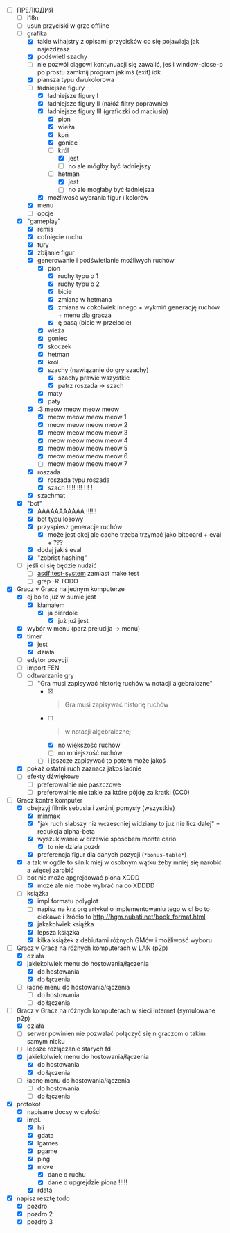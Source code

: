 * [ ] ПРЕЛЮДИЯ
  * [ ] i18n
  * [ ] usun przyciski w grze offline
  * [ ] grafika
    * [x] takie wihajstry z opisami przycisków co się pojawiają jak najeżdżasz
    * [x] podświetl szachy
    * [ ] nie pozwól ciągowi kontynuacji się zawalić, jeśli window-close-p po prostu zamknij program jakimś (exit) idk
    * [x] plansza typu dwukolorowa
    * [ ] ładniejsze figury
      * [x] ładniejsze figury I
      * [x] ładniejsze figury II (nałóż filtry poprawnie)
      * [x] ładniejsze figury III (graficzki od maciusia)
        * [x] pion
        * [x] wieża
        * [x] koń
        * [x] goniec
        * [ ] król
          * [x] jest
          * [ ] no ale mógłby być ładniejszy
        * [ ] hetman
          * [x] jest
          * [ ] no ale mogłaby być ładniejsza
      * [x] możliwość wybrania figur i kolorów
    * [x] menu
    * [ ] opcje
  * [x] "gameplay"
    * [x] remis
    * [x] cofnięcie ruchu
    * [x] tury
    * [x] zbijanie figur
    * [x] generowanie i podświetlanie możliwych ruchów
      * [x] pion
        * [x] ruchy typu o 1
        * [x] ruchy typu o 2
        * [x] bicie
        * [x] zmiana w hetmana
        * [x] zmiana w cokolwiek innego + wykmiń generację ruchów + menu dla gracza
        * [x] ę pasą (bicie w przelocie)
      * [x] wieża
      * [x] goniec
      * [x] skoczek
      * [x] hetman
      * [x] król
      * [x] szachy (nawiązanie do gry szachy)
        * [x] szachy prawie wszystkie
        * [x] patrz roszada -> szach
      * [x] maty
      * [x] paty
    * [x] :3 meow meow meow meow
      * [x] meow meow meow meow 1
      * [x] meow meow meow meow 2
      * [x] meow meow meow meow 3
      * [x] meow meow meow meow 4
      * [x] meow meow meow meow 5
      * [x] meow meow meow meow 6
      * [ ] meow meow meow meow 7
    * [x] roszada
      * [x] roszada typu roszada
      * [x] szach !!!!! !!! ! ! ! 
    * [x] szachmat
  * [x] "bot"
    * [x] AAAAAAAAAAA !!!!!!
    * [x] bot typu losowy
    * [x] przyspiesz generacje ruchów
      * [x] może jest okej ale cache trzeba trzymać jako bitboard + eval + ???
    * [x] dodaj jakiś eval
    * [x] "zobrist hashing"
  * [ ] jeśli ci się będzie nudzić
    * [ ] [asdf:test-system](https://github.com/fukamachi/prove?tab=readme-ov-file#asdf-integration) zamiast make test
    * [ ] grep -R TODO
* [x] Gracz v Gracz na jednym komputerze
  * [x] ej bo to juz w sumie jest
    * [x] kłamałem
      * [x] ja pierdole
        * [x] już już jest
  * [x] wybór w menu (parz preludija → menu)
  * [x] timer
    * [x] jest
    * [x] działa
  * [ ] edytor pozycji
  * [ ] import FEN
  * [ ] odtwarzanie gry
    * [ ] "Gra musi zapisywać historię ruchów w notacji algebraiczne"
      * [x] > Gra musi zapisywać historię ruchów
      * [ ] > w notacji algebraicznej
        * [x] no większość ruchów
        * [ ] no mniejszość ruchów
      * [ ] i jeszcze zapisywać to potem może jakoś
  * [x] pokaż ostatni ruch zaznacz jakoś ładnie
  * [ ] efekty dźwiękowe
    * [ ] preferowalnie nie paszczowe
    * [ ] preferowalnie nie takie za które pójdę za kratki (CC0)
* [ ] Gracz kontra komputer
  * [x] obejrzyj filmik sebusia i zerżnij pomysły (wszystkie)
    * [x] minmax
    * [x] "jak ruch slabszy niz wczescniej widziany to juz nie licz dalej" = redukcja alpha-beta
    * [x] wyszukiwanie w drzewie sposobem monte carlo
      * [x] to nie działa pozdr
    * [x] preferencja figur dla danych pozycji (`*bonus-table*`)
  * [x] a tak w ogóle to silnik miej w osobnym wątku żeby mniej się narobić a więcej zarobić
  * [ ] bot nie może apgrejdować piona XDDD
    * [x] może ale nie może wybrać na co XDDDD
  * [ ] książka
    * [x] impl formatu polyglot
    * [ ] napisz na krz org artykuł o implementowaniu tego w cl bo to ciekawe
          i źródło to http://hgm.nubati.net/book_format.html
    * [x] jakakolwiek książka
    * [x] lepsza książka
    * [x] kilka książek z debiutami różnych GMów i możliwość wyboru
* [ ] Gracz v Gracz na różnych komputerach w LAN (p2p)
  * [x] działa
  * [x] jakiekolwiek menu do hostowania/łączenia
    * [x] do hostowania
    * [x] do łączenia
  * [ ] ładne menu do hostowania/łączenia
    * [ ] do hostowania
    * [ ] do łączenia
* [ ] Gracz v Gracz na różnych komputerach w sieci internet (symulowane p2p)
  * [x] działa
  * [ ] serwer powinien nie pozwalać połączyć się n graczom o takim samym nicku
  * [ ] lepsze rozłączanie starych fd
  * [x] jakiekolwiek menu do hostowania/łączenia
    * [x] do hostowania
    * [x] do łączenia
  * [ ] ładne menu do hostowania/łączenia
    * [ ] do hostowania
    * [ ] do łączenia
* [x] protokół
  * [x] napisane docsy w całości
  * [x] impl.
    * [x] hii
    * [x] gdata
    * [x] lgames
    * [x] pgame
    * [x] ping
    * [x] move
      * [x] dane o ruchu
      * [x] dane o upgrejdzie piona !!!!!
    * [x] rdata
* [x] napisz resztę todo
  * [x] pozdro
  * [x] pozdro 2
  * [x] pozdro 3

